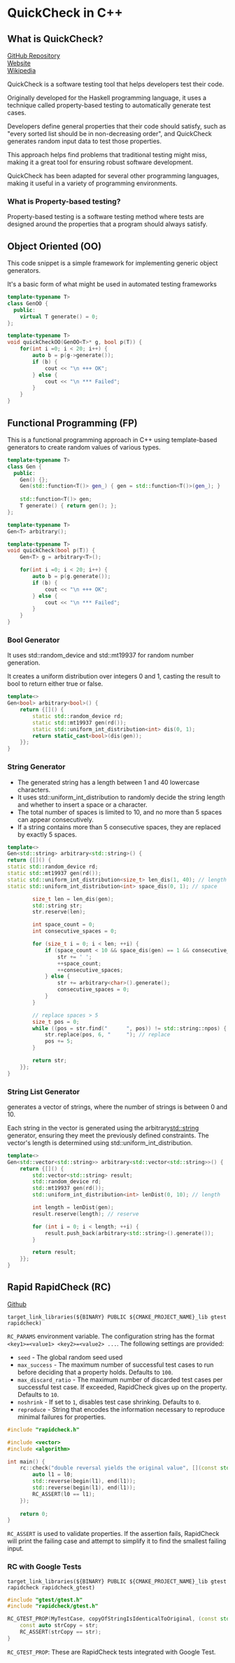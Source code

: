 # QuickCheck in C++

## What is QuickCheck?

[GitHub Repository](https://github.com/emil-e/rapidcheck)<br>
[Website](https://www.cse.chalmers.se/~rjmh/QuickCheck/)<br>
[Wikipedia](https://en.wikipedia.org/wiki/QuickCheck)

QuickCheck is a software testing tool that helps developers test their code.

Originally developed for the Haskell programming language,
it uses a technique called property-based testing to automatically generate test cases.

Developers define general properties that their code should satisfy,
such as "every sorted list should be in non-decreasing order",
and QuickCheck generates random input data to test those properties.

This approach helps find problems that traditional testing might miss,
making it a great tool for ensuring robust software development.

QuickCheck has been adapted for several other programming languages,
making it useful in a variety of programming environments.

### What is Property-based testing?

Property-based testing is a software testing method where tests are designed around the properties
that a program should always satisfy.

## Object Oriented (OO)

This code snippet is a simple framework for implementing generic object generators. 

It's a basic form of what might be used in automated testing frameworks 

```c++ 
template<typename T>
class GenOO {
  public:
    virtual T generate() = 0;
};

template<typename T>
void quickCheckOO(GenOO<T>* g, bool p(T)) {
    for(int i =0; i < 20; i++) {
        auto b = p(g->generate());
        if (b) {
            cout << "\n +++ OK";
        } else {
            cout << "\n *** Failed";
        }
    }
}
```

## Functional Programming (FP)

This is a functional programming approach in C++ 
using template-based generators to create random values of various types.

```c++ 
template<typename T>
class Gen {
  public:
    Gen() {};
    Gen(std::function<T()> gen_) { gen = std::function<T()>(gen_); }
    
    std::function<T()> gen;
    T generate() { return gen(); };
};

template<typename T>
Gen<T> arbitrary();

template<typename T>
void quickCheck(bool p(T)) {
    Gen<T> g = arbitrary<T>();

    for(int i =0; i < 20; i++) {
        auto b = p(g.generate());
        if (b) {
            cout << "\n +++ OK";
        } else {
            cout << "\n *** Failed";
        }
    }
}
```

### Bool Generator

It uses std::random_device and std::mt19937 for random number generation.

It creates a uniform distribution over integers 0 and 1, 
casting the result to bool to return either true or false.

```c++ 
template<>
Gen<bool> arbitrary<bool>() {
    return {[]() {
        static std::random_device rd;
        static std::mt19937 gen(rd());
        static std::uniform_int_distribution<int> dis(0, 1);
        return static_cast<bool>(dis(gen));
    }};
}
```

### String Generator

- The generated string has a length between 1 and 40 lowercase characters.
- It uses std::uniform_int_distribution to randomly decide the string length and whether to insert a space or a character.
- The total number of spaces is limited to 10, and no more than 5 spaces can appear consecutively.
- If a string contains more than 5 consecutive spaces, they are replaced by exactly 5 spaces.

```c++ 
template<>
Gen<std::string> arbitrary<std::string>() {
return {[]() {
static std::random_device rd;
static std::mt19937 gen(rd());
static std::uniform_int_distribution<size_t> len_dis(1, 40); // length
static std::uniform_int_distribution<int> space_dis(0, 1); // space

        size_t len = len_dis(gen);
        std::string str;
        str.reserve(len);

        int space_count = 0;
        int consecutive_spaces = 0;

        for (size_t i = 0; i < len; ++i) {
            if (space_count < 10 && space_dis(gen) == 1 && consecutive_spaces < 5) {
                str += ' ';
                ++space_count;
                ++consecutive_spaces;
            } else {
                str += arbitrary<char>().generate();
                consecutive_spaces = 0;
            }
        }

        // replace spaces > 5
        size_t pos = 0;
        while ((pos = str.find("      ", pos)) != std::string::npos) {
            str.replace(pos, 6, "     "); // replace
            pos += 5;
        }

        return str;
    }};
}
```

### String List Generator

generates a vector of strings, where the number of strings is between 0 and 10.

Each string in the vector is generated using the arbitrary<std::string> generator, 
ensuring they meet the previously defined constraints.
The vector's length is determined using std::uniform_int_distribution.

```c++
template<>
Gen<std::vector<std::string>> arbitrary<std::vector<std::string>>() {
    return {[]() {
        std::vector<std::string> result;
        std::random_device rd;
        std::mt19937 gen(rd());
        std::uniform_int_distribution<int> lenDist(0, 10); // length

        int length = lenDist(gen);
        result.reserve(length); // reserve

        for (int i = 0; i < length; ++i) {
            result.push_back(arbitrary<std::string>().generate());
        }

        return result;
    }};
}
```

## Rapid RapidCheck (RC)

[Github](https://github.com/emil-e/rapidcheck)

`target_link_libraries(${BINARY} PUBLIC ${CMAKE_PROJECT_NAME}_lib gtest rapidcheck)`

`RC_PARAMS` environment variable. The configuration string has the format `<key1>=<value1> <key2>=<value2> ...`.
The following settings are provided:
- `seed` - The global random seed used
- `max_success` - The maximum number of successful test cases to run before deciding that a property holds. Defaults to `100`.
- `max_discard_ratio` - The maximum number of discarded test cases per successful test case. If exceeded, RapidCheck gives up on the property. Defaults to `10`.
- `noshrink` - If set to `1`, disables test case shrinking. Defaults to `0`.
- `reproduce` - String that encodes the information necessary to reproduce minimal failures for properties.

```c++ 
#include "rapidcheck.h"

#include <vector>
#include <algorithm>

int main() {
    rc::check("double reversal yields the original value", [](const std::vector<int> &l0) {
        auto l1 = l0;
        std::reverse(begin(l1), end(l1));
        std::reverse(begin(l1), end(l1));
        RC_ASSERT(l0 == l1);
    });
    
    return 0;
}
```
`RC_ASSERT` is used to validate properties. 
If the assertion fails, RapidCheck will print the failing case and attempt to simplify it to find the smallest failing input.

### RC with Google Tests

`target_link_libraries(${BINARY} PUBLIC ${CMAKE_PROJECT_NAME}_lib gtest rapidcheck rapidcheck_gtest)`

```c++ 
#include "gtest/gtest.h"
#include "rapidcheck/gtest.h"

RC_GTEST_PROP(MyTestCase, copyOfStringIsIdenticalToOriginal, (const std::string &str)) {
    const auto strCopy = str;
    RC_ASSERT(strCopy == str);
}
```
`RC_GTEST_PROP`: These are RapidCheck tests integrated with Google Test.
